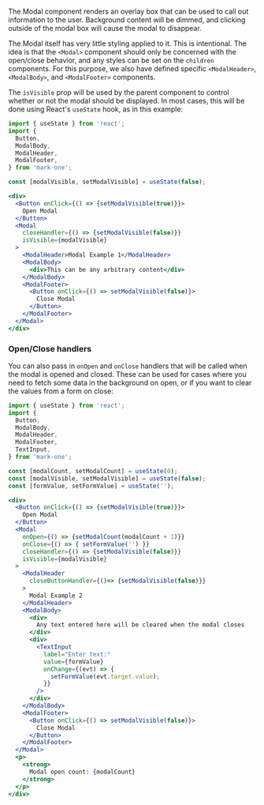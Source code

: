 The Modal component renders an overlay box that can be used to call out information to the user. Background content will be dimmed, and clicking outside of the modal box will cause the modal to disappear.

The Modal itself has very little styling applied to it. This is intentional. The idea is that the `<Modal>` component should only be concerned with the open/close behavior, and any styles can be set on the `children` components. For this purpose, we also have defined specific `<ModalHeader>`, `<ModalBody>`, and `<ModalFooter>` components.

The `isVisible` prop will be used by the parent component to control whether or not the modal should be displayed. In most cases, this will be done using React's `useState` hook, as in this example:

```jsx
import { useState } from 'react';
import { 
  Button,
  ModalBody,
  ModalHeader,
  ModalFooter,
} from 'mark-one';

const [modalVisible, setModalVisible] = useState(false);

<div>
  <Button onClick={() => {setModalVisible(true)}}>
    Open Modal
  </Button>
  <Modal
    closeHandler={() => {setModalVisible(false)}}
    isVisible={modalVisible}
  >
    <ModalHeader>Modal Example 1</ModalHeader>
    <ModalBody>
      <div>This can be any arbitrary content</div>
    </ModalBody>
    <ModalFooter>
      <Button onClick={() => setModalVisible(false)}>
        Close Modal
      </Button>
    </ModalFooter>
  </Modal>
</div>
```

### Open/Close handlers

You can also pass in `onOpen` and `onClose` handlers that will be called when the modal is opened and closed. These can be used for cases where you need to fetch some data in the background on open, or if you want to clear the values from a form on close:

```jsx
import { useState } from 'react';
import { 
  Button,
  ModalBody,
  ModalHeader,
  ModalFooter,
  TextInput,
} from 'mark-one';

const [modalCount, setModalCount] = useState(0);
const [modalVisible, setModalVisible] = useState(false);
const [formValue, setFormValue] = useState('');

<div>
  <Button onClick={() => {setModalVisible(true)}}>
    Open Modal
  </Button>
  <Modal
    onOpen={() => {setModalCount(modalCount + 1)}}
    onClose={() => { setFormValue('') }}
    closeHandler={() => {setModalVisible(false)}}
    isVisible={modalVisible}
  >
    <ModalHeader
      closeButtonHandler={()=> {setModalVisible(false)}}
    >
      Modal Example 2
    </ModalHeader>
    <ModalBody>
      <div>
        Any text entered here will be cleared when the modal closes
      </div>
      <div>
        <TextInput
          label="Enter text:"
          value={formValue}
          onChange={(evt) => {
            setFormValue(evt.target.value);
          }}
        />
      </div>
    </ModalBody>
    <ModalFooter>
      <Button onClick={() => setModalVisible(false)}>
        Close Modal
      </Button>
    </ModalFooter>
  </Modal>
  <p>
    <strong>
      Modal open count: {modalCount}
    </strong>
  </p>
</div>
```
